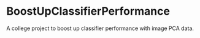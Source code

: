# BoostUpClassifierPerformance
A college project to boost up classifier performance with image PCA data.

